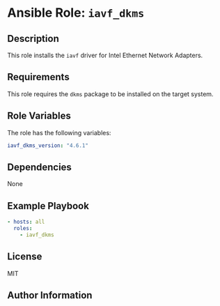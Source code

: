 # Ansible Role: `iavf_dkms`

## Description
This role installs the `iavf` driver for Intel Ethernet Network Adapters.

## Requirements
This role requires the `dkms` package to be installed on the target system.

## Role Variables
The role has the following variables:

```yaml
iavf_dkms_version: "4.6.1"
```

## Dependencies
None

## Example Playbook
```yaml
- hosts: all
  roles:
    - iavf_dkms
```

## License
MIT

## Author Information
